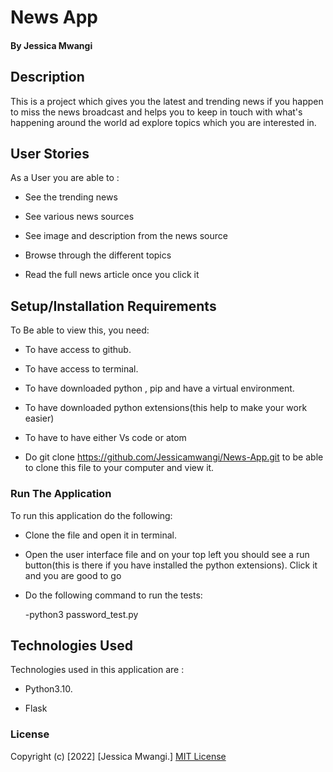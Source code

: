 # News App
#### By Jessica Mwangi
## Description

This is a project  which  gives you the latest and trending news if you happen to miss the news broadcast and helps you to keep in touch with what's happening around the world ad explore topics which you are interested in.

## User Stories
As a User you are able to :

- See the trending news

- See various news sources

- See image and description from the news source

- Browse through the different topics

- Read the full news article once you click it
## Setup/Installation Requirements
To Be able to view this, you need:

- To have access to github.

- To have access to terminal.

- To have downloaded python , pip and have a virtual environment.

- To have downloaded python extensions(this help to make your work easier)

- To have to have either Vs code or atom

- Do git clone https://github.com/Jessicamwangi/News-App.git to be able to clone this file to your computer and view it.

### Run The Application
 
 To run this application do the following:

 - Clone the file and open it in terminal.

 - Open the user interface file and on your top left you should see a run button(this is there if you have installed the python extensions). Click it and you are good to go

 - Do the following command to run the tests:
   
   -python3 password_test.py

## Technologies Used
Technologies used in this application are :

- Python3.10.

- Flask
### License
Copyright (c) [2022] [Jessica Mwangi.]
[MIT License](https://choosealicense.com/licenses/mit/)